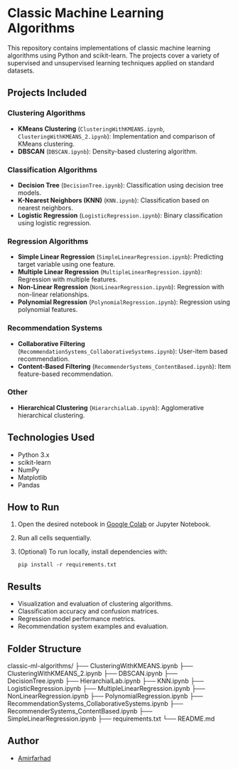 # Classic Machine Learning Algorithms

This repository contains implementations of classic machine learning algorithms using Python and scikit-learn. The projects cover a variety of supervised and unsupervised learning techniques applied on standard datasets.

## Projects Included

### Clustering Algorithms
- **KMeans Clustering** (`ClusteringWithKMEANS.ipynb`, `ClusteringWithKMEANS_2.ipynb`): Implementation and comparison of KMeans clustering.
- **DBSCAN** (`DBSCAN.ipynb`): Density-based clustering algorithm.

### Classification Algorithms
- **Decision Tree** (`DecisionTree.ipynb`): Classification using decision tree models.
- **K-Nearest Neighbors (KNN)** (`KNN.ipynb`): Classification based on nearest neighbors.
- **Logistic Regression** (`LogisticRegression.ipynb`): Binary classification using logistic regression.

### Regression Algorithms
- **Simple Linear Regression** (`SimpleLinearRegression.ipynb`): Predicting target variable using one feature.
- **Multiple Linear Regression** (`MultipleLinearRegression.ipynb`): Regression with multiple features.
- **Non-Linear Regression** (`NonLinearRegression.ipynb`): Regression with non-linear relationships.
- **Polynomial Regression** (`PolynomialRegression.ipynb`): Regression using polynomial features.

### Recommendation Systems
- **Collaborative Filtering** (`RecommendationSystems_CollaborativeSystems.ipynb`): User-item based recommendation.
- **Content-Based Filtering** (`RecommenderSystems_ContentBased.ipynb`): Item feature-based recommendation.

### Other
- **Hierarchical Clustering** (`HierarchialLab.ipynb`): Agglomerative hierarchical clustering.

## Technologies Used
- Python 3.x
- scikit-learn
- NumPy
- Matplotlib
- Pandas

## How to Run
1. Open the desired notebook in [Google Colab](https://colab.research.google.com/) or Jupyter Notebook.
2. Run all cells sequentially.
3. (Optional) To run locally, install dependencies with:

    ```
    pip install -r requirements.txt
    ```

## Results
- Visualization and evaluation of clustering algorithms.
- Classification accuracy and confusion matrices.
- Regression model performance metrics.
- Recommendation system examples and evaluation.

## Folder Structure
classic-ml-algorithms/
├── ClusteringWithKMEANS.ipynb
├── ClusteringWithKMEANS_2.ipynb
├── DBSCAN.ipynb
├── DecisionTree.ipynb
├── HierarchialLab.ipynb
├── KNN.ipynb
├── LogisticRegression.ipynb
├── MultipleLinearRegression.ipynb
├── NonLinearRegression.ipynb
├── PolynomialRegression.ipynb
├── RecommendationSystems_CollaborativeSystems.ipynb
├── RecommenderSystems_ContentBased.ipynb
├── SimpleLinearRegression.ipynb
├── requirements.txt
└── README.md

## Author
- [Amirfarhad](https://github.com/Rubick666)
